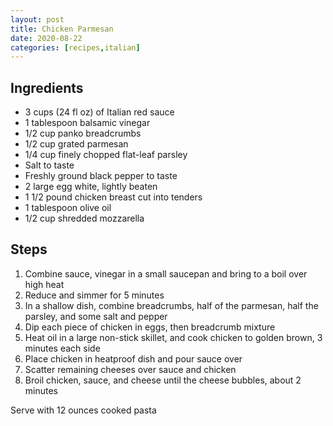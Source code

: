 ```yaml
---
layout: post
title: Chicken Parmesan
date: 2020-08-22
categories: [recipes,italian]
---
```


## Ingredients

* 3 cups (24 fl oz) of Italian red sauce
* 1 tablespoon balsamic vinegar
* 1/2 cup panko breadcrumbs
* 1/2 cup grated parmesan
* 1/4 cup finely chopped flat-leaf parsley
* Salt to taste
* Freshly ground black pepper to taste
* 2 large egg white, lightly beaten
* 1 1/2 pound chicken breast cut into tenders
* 1 tablespoon olive oil
* 1/2 cup shredded mozzarella

## Steps

1. Combine sauce, vinegar in a small saucepan and bring to a boil over high heat
1. Reduce and simmer for 5 minutes
1. In a shallow dish, combine breadcrumbs, half of the parmesan, half the parsley, and some salt and pepper
1. Dip each piece of chicken in eggs, then breadcrumb mixture
1. Heat oil in a large non-stick skillet, and cook chicken to golden brown, 3 minutes each side
1. Place chicken in heatproof dish and pour sauce over
1. Scatter remaining cheeses over sauce and chicken
1. Broil chicken, sauce, and cheese until the cheese bubbles, about 2 minutes

Serve with 12 ounces cooked pasta
